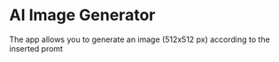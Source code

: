 # AI Image Generator

The app allows you to generate an image (512x512 px) according to the inserted promt
